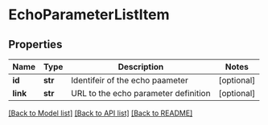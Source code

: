# EchoParameterListItem

## Properties
Name | Type | Description | Notes
------------ | ------------- | ------------- | -------------
**id** | **str** | Identifeir of the echo paameter | [optional] 
**link** | **str** | URL to the echo parameter definition | [optional] 

[[Back to Model list]](../README.md#documentation-for-models) [[Back to API list]](../README.md#documentation-for-api-endpoints) [[Back to README]](../README.md)


